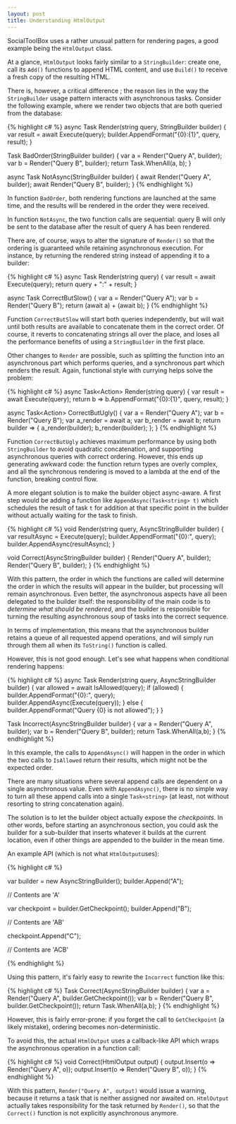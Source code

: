 ```yaml
---
layout: post
title: Understanding HtmlOutput
---
```


SocialToolBox uses a rather unusual pattern for rendering pages, a
good example being the `HtmlOutput` class. 

At a glance, `HtmlOutput` looks fairly similar to a `StringBuilder`:
create one, call its `Add()` functions to append HTML content, and use
`Build()` to receive a fresh copy of the resulting HTML.

There is, however, a critical difference ; the reason lies in the way
the `StringBuilder` usage pattern interacts with asynchronous tasks.
Consider the following example, where we render two objects that are
both queried from the database:

{% highlight c# %}
async Task Render(string query, StringBuilder builder)
{
  var result = await Execute(query);
  builder.AppendFormat("{0}:{1}", query, result);
}

Task BadOrder(StringBuilder builder)
{
  var a = Render("Query A", builder);
  var b = Render("Query B", builder);
  return Task.WhenAll(a, b);
}

async Task NotAsync(StringBuilder builder)
{
  await Render("Query A", builder);
  await Render("Query B", builder);
}
{% endhighlight %}

In function `BadOrder`, both rendering functions are launched at the
same time, and the results will be rendered in the order they were
received. 

In function `NotAsync`, the two function calls are sequential: query B
will only be sent to the database after the result of query A has been
rendered.

There are, of course, ways to alter the signature of `Render()` so
that the ordering is guaranteed while retaining asynchronous
execution. For instance, by returning the rendered string instead of
appending it to a builder:

{% highlight c# %}
async Task<string> Render(string query)
{
  var result = await Execute(query);
  return query + ":" + result;
}

async Task<string> CorrectButSlow()
{
  var a = Render("Query A");
  var b = Render("Query B");
  return (await a) + (await b);
}
{% endhighlight %}

Function `CorrectButSlow` will start both queries independently, but
will wait until both results are available to concatenate them in the
correct order. Of course, it reverts to concatenating strings all over
the place, and loses all the performance benefits of using a
`StringBuilder` in the first place.

Other changes to `Render` are possible, such as splitting the function
into an asynchronous part which performs queries, and a synchronous
part which renders the result. Again, functional style with currying
helps solve the problem:

{% highlight c# %}
async Task<Action<StringBuilder>> Render(string query)
{
  var result = await Execute(query);
  return b => b.AppendFormat("{0}:{1}", query, result);
}

async Task<Action<StringBuilder>> CorrectButUgly()
{
  var a = Render("Query A");
  var b = Render("Query B");
  var a_render = await a;
  var b_render = await b;
  return builder => 
  {
    a_render(builder);
    b_render(builder);
  };
}
{% endhighlight %}

Function `CorrectButUgly` achieves maximum performance by using both
`StringBuilder` to avoid quadratic concatenation, and supporting
asynchronous queries with correct ordering. However, this ends up
generating awkward code: the function return types are overly complex, 
and all the synchronous rendering is moved to a lambda at the end of 
the function, breaking control flow.

A more elegant solution is to make the builder object async-aware. A
first step would be adding a function like `AppendAsync(Task<string>
t)` which schedules the result of task `t` for addition at that
specific point in the builder without actually waiting for the task to
finish.

{% highlight c# %}
void Render(string query, AsyncStringBuilder builder)
{
  var resultAsync = Execute(query);
  builder.AppendFormat("{0}:", query);
  builder.AppendAsync(resultAsync);
}

void Correct(AsyncStringBuilder builder)
{
  Render("Query A", builder);
  Render("Query B", builder);
}
{% endhighlight %}

With this pattern, the order in which the functions are called will
determine the order in which the results will appear in the builder,
but processing will remain asynchronous. Even better, the asynchronous
aspects have all been delegated to the builder itself: the
responsibility of the main code is to *determine what should be
rendered*, and the builder is responsible for turning the resulting
asynchronous soup of tasks into the correct sequence.

In terms of implementation, this means that the asynchronous builder
retains a queue of all requested append operations, and will simply
run through them all when its `ToString()` function is called. 

However, this is not good enough. Let's see what happens when
conditional rendering happens:

{% highlight c# %}
async Task Render(string query, AsyncStringBuilder builder)
{
  var allowed = await IsAllowed(query);
  if (allowed) 
  {
    builder.AppendFormat("{0}:", query);
    builder.AppendAsync(Execute(query));
  }
  else 
  {
    builder.AppendFormat("Query {0} is not allowed");
  }
}

Task Incorrect(AsyncStringBuilder builder)
{
  var a = Render("Query A", builder);
  var b = Render("Query B", builder);
  return Task.WhenAll(a,b);
}
{% endhighlight %}

In this example, the calls to `AppendAsync()` will happen in the order in
which the two calls to `IsAllowed` return their results, which might
not be the expected order.

There are many situations where several append calls are dependent on
a single asynchronous value. Even with `AppendAsync()`, there is no
simple way to turn all these append calls into a single `Task<string>`
(at least, not without resorting to string concatenation again).

The solution is to let the builder object actually expose the
*checkpoints*. In other words, before starting an asynchronous
section, you could ask the builder for a sub-builder that inserts
whatever it builds at the current location, even if other things are
appended to the builder in the mean time.

An example API (which is not what `HtmlOutput`uses): 

{% highlight c# %}

var builder = new AsyncStringBuilder();
builder.Append("A");

// Contents are 'A'

var checkpoint = builder.GetCheckpoint();
builder.Append("B");

// Contents are 'AB'

checkpoint.Append("C");

// Contents are 'ACB'

{% endhighlight %}

Using this pattern, it's fairly easy to rewrite the `Incorrect` function
like this: 

{% highlight c# %}
Task Correct(AsyncStringBuilder builder)
{
  var a = Render("Query A", builder.GetCheckpoint());
  var b = Render("Query B", builder.GetCheckpoint());
  return Task.WhenAll(a,b);
}
{% endhighlight %}

However, this is fairly error-prone: if you forget the call to
`GetCheckpoint` (a likely mistake), ordering becomes
non-deterministic.

To avoid this, the actual `HtmlOutput` uses a callback-like API which
wraps the asynchronous operation in a function call:

{% highlight c# %}
void Correct(HtmlOutput output)
{
  output.Insert(o => Render("Query A", o));
  output.Insert(o => Render("Query B", o));
}
{% endhighlight %}

With this pattern, `Render("Query A", output)` would issue a warning,
because it returns a task that is neither assigned nor awaited
on. `HtmlOutput` actually takes responsibility for the task returned
by `Render()`, so that the `Correct()` function is not explicitly
asynchronous anymore.
